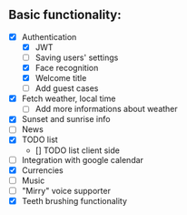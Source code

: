 ## Basic functionality:

- [x] Authentication
    - [x] JWT
    - [ ] Saving users' settings
    - [x] Face recognition
    - [x] Welcome title
    - [ ] Add guest cases
- [x] Fetch weather, local time
    - [ ] Add more informations about weather
- [x] Sunset and sunrise info
- [ ] News
- [x] TODO list
    - [] TODO list client side
- [ ] Integration with google calendar
- [x] Currencies
- [ ] Music
- [ ] "Mirry" voice supporter
- [x] Teeth brushing functionality
